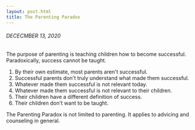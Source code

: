 ```yaml
---
layout: post.html
title: The Parenting Paradox
---
```


###### DECECMBER 13, 2020

The purpose of parenting is teaching children how to become successful. Paradoxically, success cannot be taught.

1. By their own estimate, most parents aren't successful.
2. Successful parents don't truly understand what made them successful.
3. Whatever made them successful is not relevant today.
4. Whatever made them successful is not relevant to their children.
5. Their children have a different definition of success.
6. Their children don't want to be taught.

The Parenting Paradox is not limited to parenting. It applies to advicing and counseling in general.